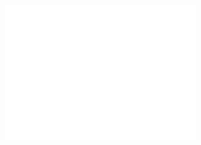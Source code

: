 <div align="center" style="display: flex;">
    <picture>
        <img src="https://github.com/tywysocki/tywysocki/blob/main/metrics.plugin.leetcode.svg" alt="Metrics" width="550">
    </picture>
</div>
